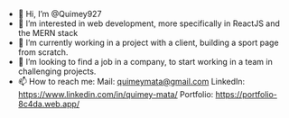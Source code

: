 - 👋 Hi, I’m @Quimey927
- 👀 I’m interested in web development, more specifically in ReactJS and the MERN stack
- 🌱 I’m currently working in a project with a client, building a sport page from scratch.
- 💞️ I’m looking to find a job in a company, to start working in a team in challenging projects.
- 📫 How to reach me:
  Mail: quimeymata@gmail.com
  LinkedIn: https://www.linkedin.com/in/quimey-mata/
  Portfolio: https://portfolio-8c4da.web.app/
<!---
Quimey927/Quimey927 is a ✨ special ✨ repository because its `README.md` (this file) appears on your GitHub profile.
You can click the Preview link to take a look at your changes.
--->
